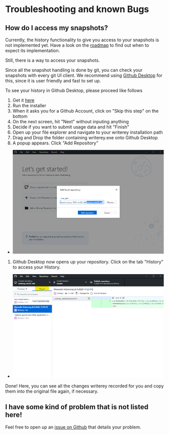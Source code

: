 # Troubleshooting and known Bugs

## How do I access my snapshots?

Currently, the history functionality to give you access to your snapshots is not implemented yet. Have a look on the [roadmap](./roadmap.md) to find out when to expect its implementation.

Still, there is a way to access your snapshots.

Since all the snapshot handling is done by git, you can check your snapshots with every git UI client. We recommend using [Github Desktop](https://desktop.github.com/) for this, since it is user friendly and fast to set up.

To see your history in Github Desktop, please proceed like follows

1. Get it [here](https://desktop.github.com/)
1. Run the installer
1. When it asks you for a Github Account, click on "Skip this step" on the bottom
1. On the next screen, hit "Next" without inputing anything
1. Decide if you want to submit usage data and hit "Finish"
1. Open up your file explorer and navigate to your writerey installation path
1. Drag and Drop the folder containing writerey.exe onto Github Desktop
1. A popup appears. Click "Add Repository"

- ![](../img/github-desktop1.png)

1. Github Desktop now opens up your repository. Click on the tab "History" to access your History.

- ![](../img/github-desktop2.png)

Done! Here, you can see all the changes writerey recorded for you and copy them into the original file again, if necessary.

## I have some kind of problem that is not listed here!

Feel free to open up an [issue on Github](https://github.com/s-blu/writerey/issues) that details your problem.
